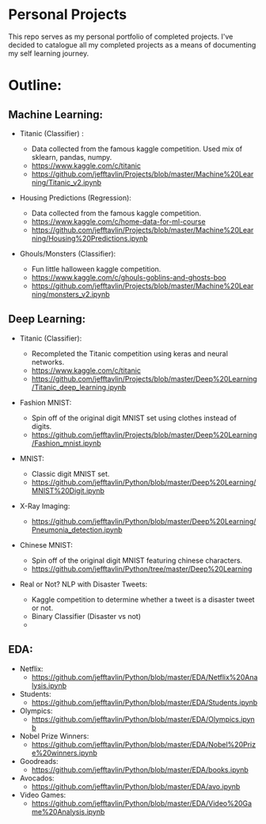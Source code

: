 # Personal Projects

This repo serves as my personal portfolio of completed projects. I've decided to catalogue all my completed projects as a means of documenting my self learning journey.


# Outline:

## Machine Learning:

- Titanic (Classifier) :
  - Data collected from the famous kaggle competition. Used mix of sklearn, pandas, numpy.
  - https://www.kaggle.com/c/titanic
  - https://github.com/jefftavlin/Projects/blob/master/Machine%20Learning/Titanic_v2.ipynb
  
- Housing Predictions (Regression):
  - Data collected from the famous kaggle competition.
  - https://www.kaggle.com/c/home-data-for-ml-course
  - https://github.com/jefftavlin/Projects/blob/master/Machine%20Learning/Housing%20Predictions.ipynb

- Ghouls/Monsters (Classifier):
  - Fun little halloween kaggle competition.
  - https://www.kaggle.com/c/ghouls-goblins-and-ghosts-boo
  - https://github.com/jefftavlin/Projects/blob/master/Machine%20Learning/monsters_v2.ipynb
  
## Deep Learning:
- Titanic (Classifier):
  - Recompleted the Titanic competition using keras and neural networks.
  - https://www.kaggle.com/c/titanic
  - https://github.com/jefftavlin/Projects/blob/master/Deep%20Learning/Titanic_deep_learning.ipynb
  
- Fashion MNIST:
  - Spin off of the original digit MNIST set using clothes instead of digits.
  - https://github.com/jefftavlin/Projects/blob/master/Deep%20Learning/Fashion_mnist.ipynb

- MNIST:
  - Classic digit MNIST set.
  - https://github.com/jefftavlin/Python/blob/master/Deep%20Learning/MNIST%20Digit.ipynb

- X-Ray Imaging:
  - https://github.com/jefftavlin/Python/blob/master/Deep%20Learning/Pneumonia_detection.ipynb
  
- Chinese MNIST:
  - Spin off of the original digit MNIST featuring chinese characters.
  - https://github.com/jefftavlin/Python/tree/master/Deep%20Learning

- Real or Not? NLP with Disaster Tweets:
  - Kaggle competition to determine whether a tweet is a disaster tweet or not.
  - Binary Classifier (Disaster vs not)
  - 

## EDA:
- Netflix:
  - https://github.com/jefftavlin/Python/blob/master/EDA/Netflix%20Analysis.ipynb
- Students:
  - https://github.com/jefftavlin/Python/blob/master/EDA/Students.ipynb
- Olympics:
  - https://github.com/jefftavlin/Python/blob/master/EDA/Olympics.ipynb
- Nobel Prize Winners:
  - https://github.com/jefftavlin/Python/blob/master/EDA/Nobel%20Prize%20winners.ipynb
- Goodreads:
  - https://github.com/jefftavlin/Python/blob/master/EDA/books.ipynb
- Avocados:
  - https://github.com/jefftavlin/Python/blob/master/EDA/avo.ipynb
- Video Games:
  - https://github.com/jefftavlin/Python/blob/master/EDA/Video%20Game%20Analysis.ipynb
